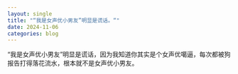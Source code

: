 ```yaml
---
layout: single
title: "“我是女声优小男友”明显是谎话。“"
date: 2024-11-06
categories: blog
---
```


“我是女声优小男友”明显是谎话，因为我知道你其实是个女声优噶逼，每次都被狗报告打得落花流水，根本就不是女声优小男友。
